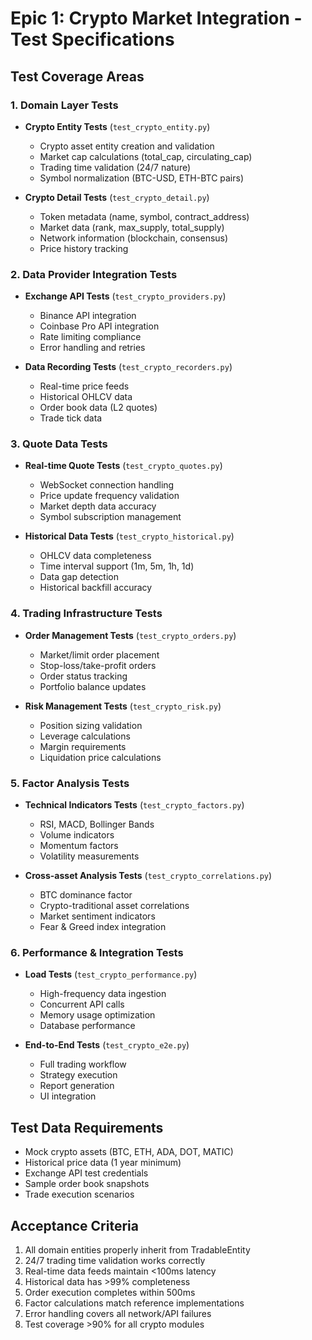 # Epic 1: Crypto Market Integration - Test Specifications

## Test Coverage Areas

### 1. Domain Layer Tests
- **Crypto Entity Tests** (`test_crypto_entity.py`)
  - Crypto asset entity creation and validation
  - Market cap calculations (total_cap, circulating_cap)
  - Trading time validation (24/7 nature)
  - Symbol normalization (BTC-USD, ETH-BTC pairs)
  
- **Crypto Detail Tests** (`test_crypto_detail.py`)
  - Token metadata (name, symbol, contract_address)
  - Market data (rank, max_supply, total_supply)
  - Network information (blockchain, consensus)
  - Price history tracking

### 2. Data Provider Integration Tests
- **Exchange API Tests** (`test_crypto_providers.py`)
  - Binance API integration
  - Coinbase Pro API integration
  - Rate limiting compliance
  - Error handling and retries
  
- **Data Recording Tests** (`test_crypto_recorders.py`)
  - Real-time price feeds
  - Historical OHLCV data
  - Order book data (L2 quotes)
  - Trade tick data

### 3. Quote Data Tests
- **Real-time Quote Tests** (`test_crypto_quotes.py`)
  - WebSocket connection handling
  - Price update frequency validation
  - Market depth data accuracy
  - Symbol subscription management
  
- **Historical Data Tests** (`test_crypto_historical.py`)
  - OHLCV data completeness
  - Time interval support (1m, 5m, 1h, 1d)
  - Data gap detection
  - Historical backfill accuracy

### 4. Trading Infrastructure Tests
- **Order Management Tests** (`test_crypto_orders.py`)
  - Market/limit order placement
  - Stop-loss/take-profit orders
  - Order status tracking
  - Portfolio balance updates
  
- **Risk Management Tests** (`test_crypto_risk.py`)
  - Position sizing validation
  - Leverage calculations
  - Margin requirements
  - Liquidation price calculations

### 5. Factor Analysis Tests
- **Technical Indicators Tests** (`test_crypto_factors.py`)
  - RSI, MACD, Bollinger Bands
  - Volume indicators
  - Momentum factors
  - Volatility measurements
  
- **Cross-asset Analysis Tests** (`test_crypto_correlations.py`)
  - BTC dominance factor
  - Crypto-traditional asset correlations
  - Market sentiment indicators
  - Fear & Greed index integration

### 6. Performance & Integration Tests
- **Load Tests** (`test_crypto_performance.py`)
  - High-frequency data ingestion
  - Concurrent API calls
  - Memory usage optimization
  - Database performance
  
- **End-to-End Tests** (`test_crypto_e2e.py`)
  - Full trading workflow
  - Strategy execution
  - Report generation
  - UI integration

## Test Data Requirements
- Mock crypto assets (BTC, ETH, ADA, DOT, MATIC)
- Historical price data (1 year minimum)
- Exchange API test credentials
- Sample order book snapshots
- Trade execution scenarios

## Acceptance Criteria
1. All domain entities properly inherit from TradableEntity
2. 24/7 trading time validation works correctly
3. Real-time data feeds maintain <100ms latency
4. Historical data has >99% completeness
5. Order execution completes within 500ms
6. Factor calculations match reference implementations
7. Error handling covers all network/API failures
8. Test coverage >90% for all crypto modules